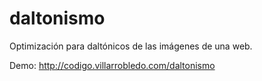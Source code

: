 # daltonismo
Optimización para daltónicos de las imágenes de una web.

Demo: http://codigo.villarrobledo.com/daltonismo
